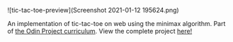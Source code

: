 ![tic-tac-toe-preview](Screenshot 2021-01-12 195624.png)

An implementation of tic-tac-toe on web using the minimax algorithm. Part of [the Odin Project curriculum](https://www.theodinproject.com/courses/javascript/lessons/library). View the complete project [here!](https://marybcheung.github.io/Tic-Tac-Toe/)